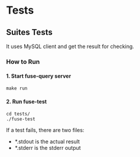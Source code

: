 # Tests

## Suites Tests

It uses MySQL client and get the result for checking.

### How to Run

#### 1. Start fuse-query server
`make run`

#### 2. Run fuse-test
```
cd tests/
./fuse-test
```

If a test fails, there are two files:
* *.stdout is the actual result
* *.stderr is the stderr output


